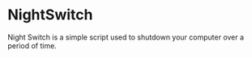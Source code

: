 # NightSwitch
Night Switch is a simple script used to shutdown your computer over a period of time. 
